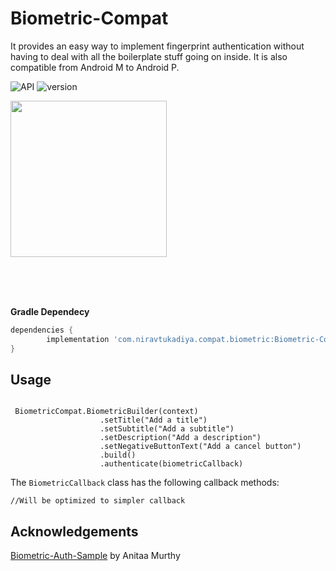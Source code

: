 # Biometric-Compat

It provides an easy way to implement fingerprint authentication without having to deal with all the boilerplate stuff going on inside. It is also compatible from Android M to Android P.

<img src="https://img.shields.io/badge/API-23%2B-blue.svg?style=flat" style="max-width:100%;" alt="API" data-canonical-src="https://img.shields.io/badge/API-23%2B-blue.svg?style=flat" style="max-width:100%;">       <img src="https://img.shields.io/badge/version-0.7.0-green.svg?style=flat" style="max-width:100%;" alt="version" data-canonical-src="https://img.shields.io/badge/version-0.7.0-green.svg?style=flat" style="max-width:100%;">



<p><a href="https://github.com/nirav-tukadiya/Biometric-Compat/blob/master/media/1.png" target="_blank"><img src="https://github.com/nirav-tukadiya/Biometric-Compat/blob/master/media/1.png" width="250" style="max-width:100%;"></a></p>
</br></br></br>




<b>Gradle Dependecy</b></br>

```gradle
dependencies {
        implementation 'com.niravtukadiya.compat.biometric:Biometric-Compat:0.7.0'
}
```

<h2>Usage</h2>

```

 BiometricCompat.BiometricBuilder(context)
                    .setTitle("Add a title")
                    .setSubtitle("Add a subtitle")
                    .setDescription("Add a description")
                    .setNegativeButtonText("Add a cancel button")
                    .build()
                    .authenticate(biometricCallback)
```

The ```BiometricCallback``` class has the following callback methods:

```
//Will be optimized to simpler callback

```


Acknowledgements
----------------

[Biometric-Auth-Sample](https://github.com/anitaa1990/Biometric-Auth-Sample) by Anitaa Murthy

